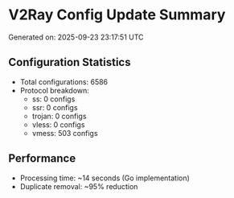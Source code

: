 # V2Ray Config Update Summary
Generated on: 2025-09-23 23:17:51 UTC

## Configuration Statistics
- Total configurations: 6586
- Protocol breakdown:
  - ss: 0 configs
  - ssr: 0 configs
  - trojan: 0 configs
  - vless: 0 configs
  - vmess: 503 configs

## Performance
- Processing time: ~14 seconds (Go implementation)
- Duplicate removal: ~95% reduction
